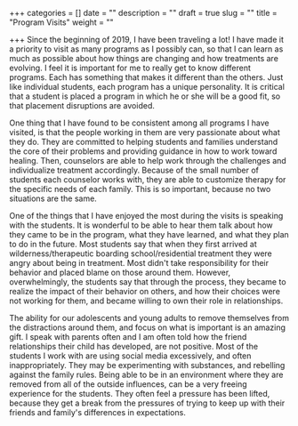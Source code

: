 +++
categories = []
date = ""
description = ""
draft = true
slug = ""
title = "Program Visits"
weight = ""

+++
Since the beginning of 2019, I have been traveling a lot! I have made it a priority to visit as many programs as I possibly can, so that I can learn as much as possible about how things are changing and how treatments are evolving. I feel it is important for me to really get to know different programs. Each has something that makes it different than the others. Just like individual students, each program has a unique personality. It is critical that a student is placed a program in which he or she will be a good fit, so that placement disruptions are avoided. 

One thing that I have found to be consistent among all programs I have visited, is that the people working in them are very passionate about what they do. They are committed to helping students and families understand the core of their problems and providing guidance in how to work toward healing. Then, counselors are able to help work through the challenges and individualize treatment accordingly. Because of the small number of students each counselor works with, they are able to customize therapy for the specific needs of each family. This is so important, because no two situations are the same.

One of the things that I have enjoyed the most during the visits is speaking with the students. It is wonderful to be able to hear them talk about how they came to be in the program, what they have learned, and what they plan to do in the future. Most students say that when they first arrived at wilderness/therapeutic boarding school/residential treatment they were angry about being in treatment. Most didn't take responsibility for their behavior and placed blame on those around them. However, overwhelmingly, the students say that through the process, they became to realize the impact of their behavior on others, and how their choices were not working for them, and became willing to own their role in relationships.

The ability for our adolescents and young adults to remove themselves from the distractions around them, and focus on what is important is an amazing gift. I speak with parents often and I am often told how the friend relationships their child has developed, are not positive. Most of the students I work with are using social media excessively, and often inappropriately. They may be experimenting with substances, and rebelling against the family rules. Being able to be in an environment where they are removed from all of the outside influences, can be a very freeing experience for the students. They often feel a pressure has been lifted, because they get a break from the pressures of trying to keep up with their friends and family's differences in expectations.